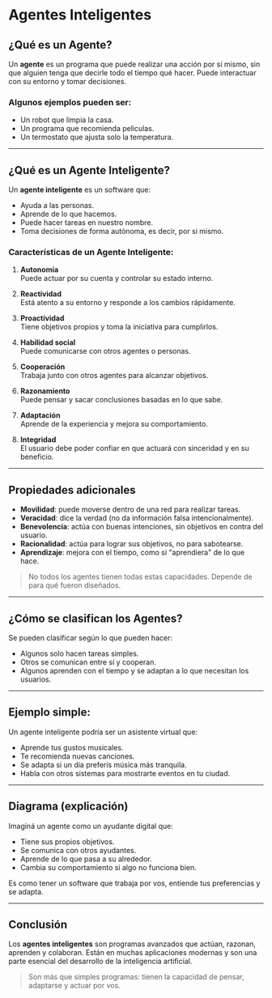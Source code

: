 # Agentes Inteligentes

## ¿Qué es un Agente?

Un **agente** es un programa que puede realizar una acción por sí mismo, sin que alguien tenga que decirle todo el tiempo qué hacer. Puede interactuar con su entorno y tomar decisiones.

### Algunos ejemplos pueden ser:
- Un robot que limpia la casa.
- Un programa que recomienda películas.
- Un termostato que ajusta solo la temperatura.

---

## ¿Qué es un Agente Inteligente?

Un **agente inteligente** es un software que:
- Ayuda a las personas.
- Aprende de lo que hacemos.
- Puede hacer tareas en nuestro nombre.
- Toma decisiones de forma autónoma, es decir, por si mismo.

### Características de un Agente Inteligente:

1. **Autonomía**  
   Puede actuar por su cuenta y controlar su estado interno.

2. **Reactividad**  
   Está atento a su entorno y responde a los cambios rápidamente.

3. **Proactividad**  
   Tiene objetivos propios y toma la iniciativa para cumplirlos.

4. **Habilidad social**  
   Puede comunicarse con otros agentes o personas.

5. **Cooperación**  
   Trabaja junto con otros agentes para alcanzar objetivos.

6. **Razonamiento**  
   Puede pensar y sacar conclusiones basadas en lo que sabe.

7. **Adaptación**  
   Aprende de la experiencia y mejora su comportamiento.

8. **Integridad**  
   El usuario debe poder confiar en que actuará con sinceridad y en su beneficio.

---

## Propiedades adicionales

- **Movilidad**: puede moverse dentro de una red para realizar tareas.
- **Veracidad**: dice la verdad (no da información falsa intencionalmente).
- **Benevolencia**: actúa con buenas intenciones, sin objetivos en contra del usuario.
- **Racionalidad**: actúa para lograr sus objetivos, no para sabotearse.
- **Aprendizaje**: mejora con el tiempo, como si "aprendiera" de lo que hace.

> No todos los agentes tienen todas estas capacidades. Depende de para qué fueron diseñados.

---

## ¿Cómo se clasifican los Agentes?

Se pueden clasificar según lo que pueden hacer:
- Algunos solo hacen tareas simples.
- Otros se comunican entre sí y cooperan.
- Algunos aprenden con el tiempo y se adaptan a lo que necesitan los usuarios.

---

## Ejemplo simple:

Un agente inteligente podría ser un asistente virtual que:
- Aprende tus gustos musicales.
- Te recomienda nuevas canciones.
- Se adapta si un día preferís música más tranquila.
- Habla con otros sistemas para mostrarte eventos en tu ciudad.

---

## Diagrama (explicación)

Imaginá un agente como un ayudante digital que:
- Tiene sus propios objetivos.
- Se comunica con otros ayudantes.
- Aprende de lo que pasa a su alrededor.
- Cambia su comportamiento si algo no funciona bien.

Es como tener un software que trabaja por vos, entiende tus preferencias y se adapta.

---

## Conclusión

Los **agentes inteligentes** son programas avanzados que actúan, razonan, aprenden y colaboran. Están en muchas aplicaciones modernas y son una parte esencial del desarrollo de la inteligencia artificial.

> Son más que simples programas: tienen la capacidad de pensar, adaptarse y actuar por vos.
